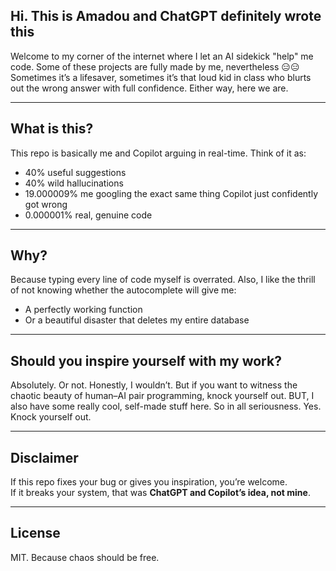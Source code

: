 ## Hi. This is Amadou and ChatGPT definitely wrote this


Welcome to my corner of the internet where I let an AI sidekick "help" me code. Some of these projects are fully made by me, nevertheless 😑😑
Sometimes it’s a lifesaver, sometimes it’s that loud kid in class who blurts out the wrong answer with full confidence. Either way, here we are.  

---

## What is this?
This repo is basically me and Copilot arguing in real-time. Think of it as:
- 40% useful suggestions  
- 40% wild hallucinations  
- 19.000009% me googling the exact same thing Copilot just confidently got wrong
- 0.000001% real, genuine code

---

## Why?
Because typing every line of code myself is overrated. Also, I like the thrill of not knowing whether the autocomplete will give me:
- A perfectly working function  
- Or a beautiful disaster that deletes my entire database  

---

## Should you inspire yourself with my work?
Absolutely. Or not. Honestly, I wouldn’t. But if you want to witness the chaotic beauty of human–AI pair programming, knock yourself out. 
BUT, I also have some really cool, self-made stuff here. So in all seriousness. Yes. Knock yourself out.

---


## Disclaimer
If this repo fixes your bug or gives you inspiration, you’re welcome.  
If it breaks your system, that was **ChatGPT and Copilot’s idea, not mine**.  

---

## License
MIT. Because chaos should be free.
